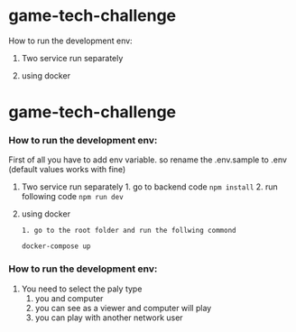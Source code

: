 # game-tech-challenge

How to run the development env:

1. Two service run separately

2. using docker

# game-tech-challenge

### How to run the development env:

First of all you have to add env variable. so rename the .env.sample to .env (default values works with fine)

1.  Two service run separately 1. go to backend code
    `npm install` 2. run following code
    `npm run dev`

2.  using docker

        1. go to the root folder and run the follwing commond

    `docker-compose up`

### How to run the development env:

1. You need to select the paly type
    1. you and computer
    2. you can see as a viewer and computer will play
    3. you can play with another network user
